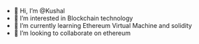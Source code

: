 - 👋 Hi, I’m @Kushal
- 👀 I’m interested in Blockchain technology
- 🌱 I’m currently learning Ethereum Virtual Machine and solidity
- 💞️ I’m looking to collaborate on ethereum



<!---
 is a ✨ special ✨ repository because its `README.md` (this file) appears on your GitHub profile.
You can click the Preview link to take a look at your changes.
--->
